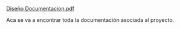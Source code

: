 [Diseño Documentacion.pdf](https://github.com/Nico993/Circulo-de-sangre/files/8455668/Diseno.Documentacion.pdf)


Aca se va a encontrar toda la documentación asociada al proyecto.

